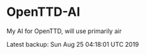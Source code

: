 # OpenTTD-AI
My AI for OpenTTD, will use primarily air

Latest backup: Sun Aug 25 04:18:01 UTC 2019
